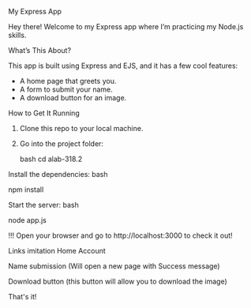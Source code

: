 My Express App

Hey there! Welcome to my Express app where I’m practicing my Node.js skills.

 What’s This About?

This app is built using Express and EJS, and it has a few cool features:
- A home page that greets you.
- A form to submit your name.
- A download button for an image.

How to Get It Running

1. Clone this repo to your local machine.
2. Go into the project folder:

   bash
   cd alab-318.2

Install the dependencies:
bash

npm install

Start the server:
bash

node app.js

!!! Open your browser and go to http://localhost:3000 to check it out!


Links imitation
Home
Account

Name submission (Will open a new page with Success message)

Download button (this button will allow you to download the image)


That's it!
